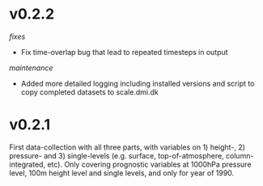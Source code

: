 # v0.2.2

_fixes_

- Fix time-overlap bug that lead to repeated timesteps in output

_maintenance_

- Added more detailed logging including installed versions and script to copy
  completed datasets to scale.dmi.dk


# v0.2.1

First data-collection with all three parts, with variables on 1) height-,
2) pressure- and 3) single-levels (e.g. surface, top-of-atmosphere,
column-integrated, etc). Only covering prognostic variables at 1000hPa pressure
level, 100m height level and single levels, and only for year of 1990.
